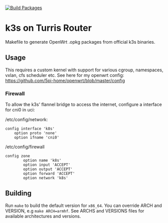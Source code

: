 [![Build Packages](https://github.com/AreYouLoco/k3s-turris/actions/workflows/main.yml/badge.svg)](https://github.com/AreYouLoco/k3s-turris/actions/workflows/main.yml)

# k3s on Turris Router
Makefile to generate OpenWrt .opkg packages from official k3s binaries.

## Usage
This requires a custom kernel with support for various cgroup, namespaces, vxlan, cfs
scheduler etc. See here for my openwrt config: https://github.com/5pi-home/openwrt/blob/master/config

### Firewall
To allow the k3s' flannel bridge to access the internet, configure a interface
for cni0 in uci:

/etc/config/network:
```
config interface 'k8s'
	option proto 'none'
	option ifname 'cni0'
```

/etc/config/firewall
```
config zone
        option name 'k8s'
        option input 'ACCEPT'
        option output 'ACCEPT'
        option forward 'ACCEPT'
        option network 'k8s'
```

## Building
Run `make` to build the default version for `x86_64`. You can override ARCH and
VERSION, e.g `make ARCH=armhf`. See ARCHS and VERSIONS files for available
architectures and versions.
